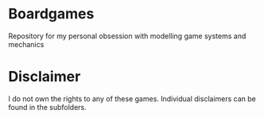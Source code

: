 # Boardgames
Repository for my personal obsession with modelling game systems and mechanics

# Disclaimer
I do not own the rights to any of these games. Individual disclaimers can be found in the subfolders.
